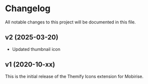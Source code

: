 # Changelog

All notable changes to this project will be documented in this file.

## v2 (2025-03-20)

- Updated thumbnail icon

## v1 (2020-10-xx)

This is the initial release of the Themify Icons extension for Mobirise.